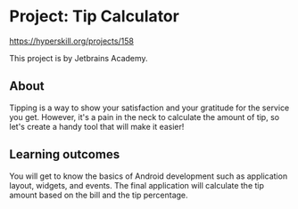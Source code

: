 # Project: Tip Calculator
https://hyperskill.org/projects/158

This project is by Jetbrains Academy.

## About

Tipping is a way to show your satisfaction and your gratitude for the service you get. However, it's a pain in the neck
to calculate the amount of tip, so let's create a handy tool that will make it easier!

## Learning outcomes

You will get to know the basics of Android development such as application layout, widgets, and events. The final
application will calculate the tip amount based on the bill and the tip percentage.
